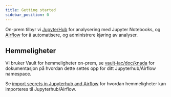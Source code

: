 ```yaml
---
title: Getting started
sidebar_position: 0
---
```


On-prem tilbyr vi [JupyterHub](jupyterhub.md) for analysering med Jupyter Notebooks, og [Airflow](airflow.md) for å automatisere, og administrere kjøring av analyser.

## Hemmeligheter

Vi bruker Vault for hemmeligheter on-prem, se [vault-iac/doc/knada](https://github.com/navikt/vault-iac/blob/master/doc/knada.md)
for dokumentasjon på hvordan dette settes opp for ditt Jupyterhub/Airflow namespace.

Se [import secrets in Jupyterhub and Airflow](vault/#bruke-hemmeligheter-i-jupyterhubairflow) for hvordan hemmeligheter kan importeres til Jupyterhub/Airflow.

